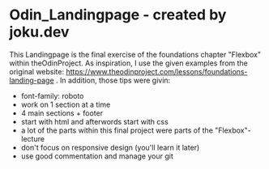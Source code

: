 # Odin_Landingpage - created by joku.dev

This Landingpage is the final exercise of the foundations chapter "Flexbox" within theOdinProject.
As inspiration, I use the given examples from the original website: https://www.theodinproject.com/lessons/foundations-landing-page .
In addition, those tips were givin:
- font-family: roboto
- work on 1 section at a time
- 4 main sections + footer
- start with html and afterwords start with css
- a lot of the parts within this final project were parts of the "Flexbox"-lecture
- don't focus on responsive design (you'll learn it later)
- use good commentation and manage your git
